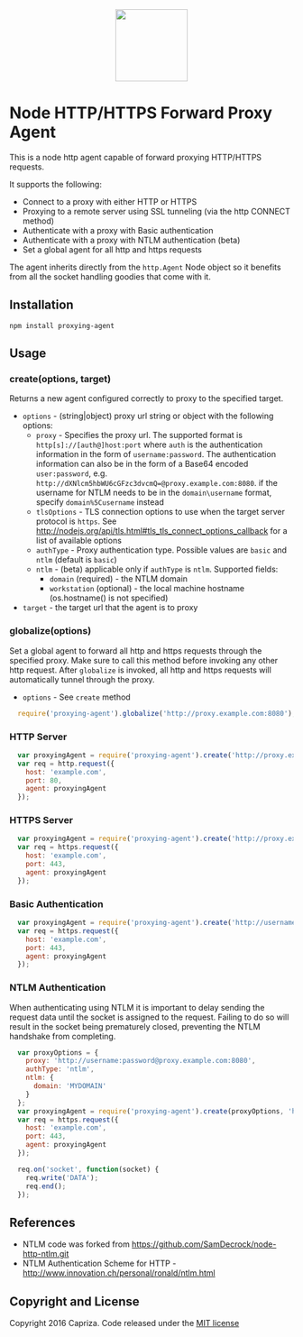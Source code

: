 <div align="center"><img src="https://capriza.github.io/images/logos/logos-bird.svg" height="128" /></div>

Node HTTP/HTTPS Forward Proxy Agent
===

This is a node http agent capable of forward proxying HTTP/HTTPS requests.

It supports the following:
* Connect to a proxy with either HTTP or HTTPS
* Proxying to a remote server using SSL tunneling (via the http CONNECT method)
* Authenticate with a proxy with Basic authentication
* Authenticate with a proxy with NTLM authentication (beta)
* Set a global agent for all http and https requests

The agent inherits directly from the ``http.Agent`` Node object so it benefits from all
the socket handling goodies that come with it.

## Installation

    npm install proxying-agent

## Usage

### create(options, target)

Returns a new agent configured correctly to proxy to the specified target.

* `options` - (string|object) proxy url string or object with the following options:
  * `proxy` - Specifies the proxy url. The supported format is `http[s]://[auth@]host:port` where `auth`
    is the authentication information in the form of `username:password`. The authentication information can also be
    in the form of a Base64 encoded `user:password`, e.g. `http://dXNlcm5hbWU6cGFzc3dvcmQ=@proxy.example.com:8080`.
    if the username for NTLM needs to be in the `domain\username` format, specify `domain%5Cusername` instead
  * `tlsOptions` - TLS connection options to use when the target server protocol is `https`. See http://nodejs.org/api/tls.html#tls_tls_connect_options_callback for a list of available options
  * `authType` - Proxy authentication type. Possible values are `basic` and `ntlm` (default is `basic`)
  * `ntlm` - (beta) applicable only if `authType` is `ntlm`. Supported fields:
    * `domain` (required) - the NTLM domain
    * `workstation` (optional) - the local machine hostname (os.hostname() is not specified)
* `target` - the target url that the agent is to proxy

### globalize(options)

Set a global agent to forward all http and https requests through the specified proxy.
Make sure to call this method before invoking any other http request.
After `globalize` is invoked, all http and https requests will automatically tunnel through the proxy. 

* `options` - See `create` method

```javascript
  require('proxying-agent').globalize('http://proxy.example.com:8080');
````

### HTTP Server

```javascript
  var proxyingAgent = require('proxying-agent').create('http://proxy.example.com:8080', 'http://example.com');
  var req = http.request({
    host: 'example.com',
    port: 80,
    agent: proxyingAgent
  });
```

### HTTPS Server

```javascript
  var proxyingAgent = require('proxying-agent').create('http://proxy.example.com:8080', 'https://example.com');
  var req = https.request({
    host: 'example.com',
    port: 443,
    agent: proxyingAgent
  });
```

### Basic Authentication

```javascript
  var proxyingAgent = require('proxying-agent').create('http://username:password@proxy.example.com:8080', 'https://example.com');
  var req = https.request({
    host: 'example.com',
    port: 443,
    agent: proxyingAgent
  });
```

### NTLM Authentication

When authenticating using NTLM it is important to delay sending the request data until the socket is assigned to the request.
Failing to do so will result in the socket being prematurely closed, preventing the NTLM handshake from completing.

```javascript
  var proxyOptions = {
    proxy: 'http://username:password@proxy.example.com:8080',
    authType: 'ntlm',
    ntlm: {
      domain: 'MYDOMAIN'
    }
  };
  var proxyingAgent = require('proxying-agent').create(proxyOptions, 'https://example.com');
  var req = https.request({
    host: 'example.com',
    port: 443,
    agent: proxyingAgent
  });

  req.on('socket', function(socket) {
    req.write('DATA');
    req.end();
  });
```

## References

* NTLM code was forked from https://github.com/SamDecrock/node-http-ntlm.git
* NTLM Authentication Scheme for HTTP - http://www.innovation.ch/personal/ronald/ntlm.html

## Copyright and License

Copyright 2016 Capriza. Code released under the [MIT license](LICENSE.md)
